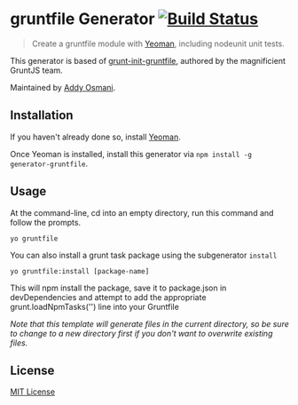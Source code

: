 # gruntfile Generator [![Build Status](https://secure.travis-ci.org/yeoman/generator-gruntfile.png?branch=master)](https://travis-ci.org/yeoman/generator-gruntfile)

> Create a gruntfile module with [Yeoman][], including nodeunit unit tests.

This generator is based of
[grunt-init-gruntfile](https://github.com/gruntjs/grunt-init-gruntfile), authored by the
magnificient GruntJS team.

Maintained by [Addy Osmani](https://github.com/addyosmani).

[Yeoman]: http://yeoman.io/


## Installation

If you haven't already done so, install [Yeoman][].

Once Yeoman is installed, install this generator via `npm install -g generator-gruntfile`.


## Usage

At the command-line, cd into an empty directory, run this command and follow the prompts.

```
yo gruntfile
```

You can also install a grunt task package using the subgenerator `install`

```
yo gruntfile:install [package-name]
```
This will npm install the package, save it to package.json in devDependencies and  attempt to add the appropriate grunt.loadNpmTasks('') line into your Gruntfile


_Note that this template will generate files in the current directory, so be sure to change to a new directory first if you don't want to overwrite existing files._


## License

[MIT License](http://en.wikipedia.org/wiki/MIT_License)
